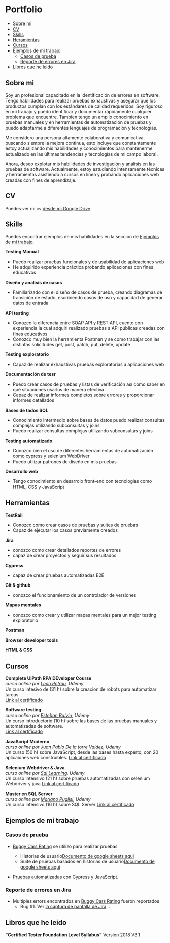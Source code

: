 # Portfolio
- [Sobre mi](#sobre-mi)
- [CV](#cv)
- [Skills](#skills)
- [Heramientas](#herramientas)
- [Cursos](#cursos)
- [Ejemplos de mi trabajo](#ejemplos-de-mi-trabajo)
  * [Casos de prueba](#Casos-de-prueba)
  * [Reporte de errores en Jira](#Reporte-de-errores-en-Jira)
- [Libros que he leido](#libros-que-he-leido)

## Sobre mi

Soy un profesional capacitado en la identificación de errores en software, Tengo habilidades para realizar pruebas exhaustivas y asegurar que los productos cumplan con los estándares de calidad requeridos. Soy riguroso en mi trabajo y puedo identificar y documentar rápidamente cualquier problema que encuentre.
Tambien tengo un amplio conocimiento en pruebas manuales y en herramientas de automatización de pruebas y puedo adaptarme a diferentes lenguajes de programación y tecnologías.

Me considero una persona altamente colaborativa y comunicativa, buscando siempre la mejora continua, esto incluye que constantemente estoy actualizando mis habilidades y conocimientos para mantenerme actualizado en las últimas tendencias y tecnologías de mi campo laboral.

Ahora, deseo explotar mis habilidades de investigación y análisis en las pruebas de software. Actualmente, estoy estudiando intensamente técnicas y herramientas asistiendo a cursos en línea y probando aplicaciones web creadas con fines de aprendizaje.


## CV
Puedes ver mi cv [desde mi Google Drive](https://docs.google.com/document/d/1P7UHzEVA2jPgX8LpH37tW4QV246QVdXTP5NmHcw2-OM/edit?usp=sharing).

## Skills

Puedes encontrar ejemplos de mis habilidades en la seccion de [Ejemplos de mi trabajo](#ejemplos-de-mi-trabajo).

__Testing Manual__
  * Puedo realizar pruebas funcionales y de usabilidad de aplicaciones web
  * He adquirido experiencia práctica probando aplicaciones con fines educativos

__Diseño y analisis de casos__
  * Familiarizado con el diseño de casos de prueba, creando diagramas de transición de estado, escribiendo casos de uso y capacidad de generar datos de entrada 

__API testing__
  * Conozco la diferencia entre SOAP API y REST API, cuento con experiencia la cual adquiri realizado pruebas a API públicas creadas con fines educativos 
  * Conozco muy bien la herramienta Postman y se como trabajar con las distintas solicitudes get, post, patch, put, delete, update

__Testing exploratorio__
  * Capaz de realizar exhaustivas pruebas exploratorias a aplicaciones web

__Documentación de tesr__
  * Puedo crear casos de pruebas y listas de verificación así como saber en qué situaciones usarlos de manera efectiva
  * Capaz de realizar informes completos sobre errores y proporcionar informes detallados

__Bases de tados SQL__
  * Conocimiento intermedio sobre bases de datos puedo realizar consultas complejas utilizando subconsultas y joins
  * Puedo realizar consultas complejas utilizando subconsultas y joins

__Testing automatizado__
  * Conozco bien el uso de diferentes herramientas de automatización como cypress y selenium WebDriver
  * Puedo utilizar patrones de diseño en mis pruebas

  __Desarrollo web__
  * Tengo conocimiento en desarrolo front-end con tecnologias como HTML, CSS y JavaScript

## Herramientas

__TestRail__
  * Conozco como crear casos de pruebas y suites de pruebas
  * Capaz de ejecutar los casos previamente creados

__Jira__
  * conozco como crear detallados reportes de errores
  * capaz de crear proyectos y seguir sus resultados
  
__Cypress__
  * capaz de crear pruebas automatizadas E2E

__Git & github__
  * conozco el funcionamiento de un controlador de versiones
  
__Mapas mentales__
  * conozco como crear y utilizar mapas mentales para un mejor testing exploratorio

__Postman__

__Browser developer tools__

__HTML & CSS__

## Cursos

__Complete UiPath RPA DEveloper Course__  
*curso online por [Leon Petrou](https://www.udemy.com/user/c696b2e4-5bd8-46b9-9a41-bb6dc0774957/), Udemy*  
Un curso intesivo de (31 h) sobre la creacion de robots para automatizar tareas.  
[Link al certificado](https://www.udemy.com/certificate/UC-f243d24e-54be-4599-abe7-9c180fc87e57/)  

__Software testing__  
*curso online por [Esteban Balvin](https://www.udemy.com/user/esteban-balvin-3/), Udemy*  
Un curso introductorio (10 h) sobre las bases de las pruebas manuales y automatizadas de software.  
[Link al certificado](https://www.udemy.com/certificate/UC-c582fd6c-6719-4e49-b65a-4496efb91294/)

__JavaScript Moderno__  
*curso online por [Juan Pablo De la torre Valdez](https://www.udemy.com/user/sal-510/), Udemy*  
Un curso (50 h) sobre JavaScript, desde las bases hasta experto, con 20 aplicaiones web construibles.
[Link al certificado](https://www.udemy.com/certificate/UC-8806c795-9fd6-4da2-a9eb-e46af8aa1da4/)

__Selenium Webdriver & Java__  
*curso online por [Sal Learning](https://www.udemy.com/user/sal-510/), Udemy*  
Un curso intensivo (21 h) sobre pruebas automatizadas con selenium Webdriver y java
[Link al certificado](https://www.udemy.com/certificate/UC-d8025c5f-4f4b-46bf-83f2-3159300dc71a/)

__Master en SQL Server__  
*curso online por [Mariano Puglisi](https://www.udemy.com/user/mariano-puglisi/), Udemy*  
Un curso intensivo (16 h) sobre SQL Server
[Link al certificado](https://www.udemy.com/certificate/UC-59693d15-91bf-4b84-a078-e63aca8143b6/)


## Ejemplos de mi trabajo

### Casos de prueba

- [Buggy Cars Rating](https://buggy.justtestit.org/) se utilizo para realizar pruebas
  * Historias de usuario[Documento de google sheets aqui](https://docs.google.com/spreadsheets/d/1t6ErgUnVaefHxjo7dPNFCCCyKG5bFopnbR4GHEw0FTI/edit#gid=1269275621)
  * Suite de pruebas basados en historias de usuario[Documento de google sheets aqui](https://docs.google.com/spreadsheets/d/1t6ErgUnVaefHxjo7dPNFCCCyKG5bFopnbR4GHEw0FTI/edit#gid=1208334371)

- [Pruebas automatizadas](https://github.com/jocpa/buggyCarsTest) con Cypress y JavaScript.



### Reporte de errores en Jira

- Multiples errors encontrados en [Buggy Cars Rating](https://buggy.justtestit.org/) fueron reportados
  * Bug #1. Ver [la captura de pantalla de Jira](https://drive.google.com/file/d/1tfUAxbgHmcQ8O-_3zFEzSk7qbSvbILR9/view?usp=sharing).
  .

## Libros que he leido
__"Certified Tester Foundation Level Syllabus"__ Version 2018 V3.1 
